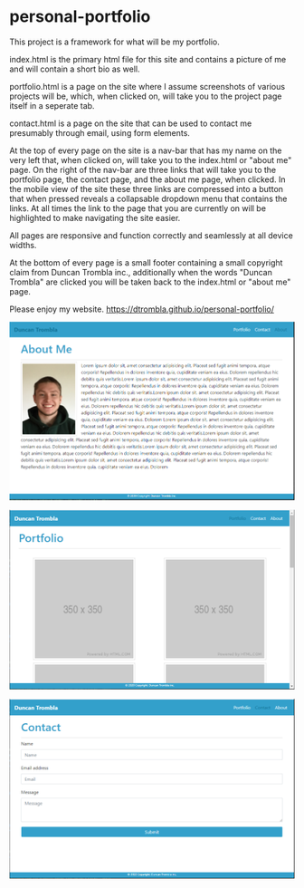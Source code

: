 # personal-portfolio
This project is a framework for what will be my portfolio.

index.html is the primary html file for this site and contains a picture of me and will contain a short bio as well.

portfolio.html is a page on the site where I assume screenshots of various projects will be, which, when clicked on, will take you to the project page itself in a seperate tab.

contact.html is a page on the site that can be used to contact me presumably through email, using form elements.

At the top of every page on the site is a nav-bar that has my name on the very left that, when clicked on, will take you to the index.html or "about me" page. On the right of the nav-bar are three links that will take you to the portfolio page, the contact page, and the about me page, when clicked. In the mobile view of the site these three links are compressed into a button that when pressed reveals a collapsable dropdown menu that contains the links. At all times the link to the page that you are currently on will be highlighted to make navigating the site easier.

All pages are responsive and function correctly and seamlessly at all device widths.

At the bottom of every page is a small footer containing a small copyright claim from Duncan Trombla inc., additionally when the words "Duncan Trombla" are clicked you will be taken back to the index.html or "about me" page.

Please enjoy my website.
https://dtrombla.github.io/personal-portfolio/

![Image of About-me](https://github.com/DTrombla/images/blob/main/about-me.png)


![Image of Portfolio](https://github.com/DTrombla/images/blob/main/Portfolio.PNG)


![Image of Contact](https://github.com/DTrombla/images/blob/main/Contact.PNG)


